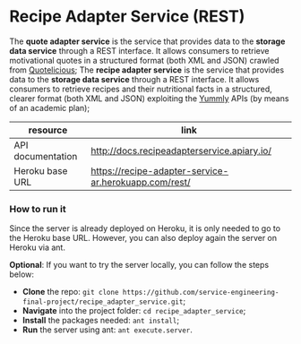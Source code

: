 # Recipe Adapter Service (REST)

The **quote adapter service** is the service that provides data to the **storage data service** through a REST interface. It allows consumers to retrieve motivational quotes in a structured format (both XML and JSON) crawled from [Quotelicious](http://www.quotelicious.com);
The **recipe adapter service** is the service that provides data to the **storage data service** through a REST interface. It allows consumers to retrieve recipes and their nutritional facts in a structured, clearer format (both XML and JSON) exploiting the [Yummly](http://www.yummly.com/) APIs (by means of an academic plan); 

| resource | link |
|----------|------|
| API documentation | http://docs.recipeadapterservice.apiary.io/ |
| Heroku base URL | https://recipe-adapter-service-ar.herokuapp.com/rest/ |

### How to run it
Since the server is already deployed on Heroku, it is only needed to go to the Heroku base URL. However, you can also deploy again the server on Heroku via ant.

**Optional**: If you want to try the server locally, you can follow the steps below:
* **Clone** the repo: `git clone https://github.com/service-engineering-final-project/recipe_adapter_service.git`;
* **Navigate** into the project folder: `cd recipe_adapter_service`;
* **Install** the packages needed: `ant install`;
* **Run** the server using ant: `ant execute.server`.